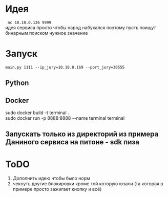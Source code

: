 # Идея
` nc 10.10.0.136 9999` <br/>
идея сервиса просто чтобы народ набухался поэтому пусть поищут бинарным поиском нужное значение
# Запуск
`main.py 1111 --ip_jury=10.10.0.169 --port_jury=30555`
## Python

## Docker
sudo docker build -t terminal .<br/>
sudo docker run  -p 8888:8888  --name terminal terminal

## Запускать только из директорий из примера Даниного сервиса на питоне - sdk пиза
# ToDO
1) Дополнить идею чтобы было норм 
2) чекнуть другие блокировки кроме той которую юзали (та которая в примере просто зажигает кнопку и всё)
